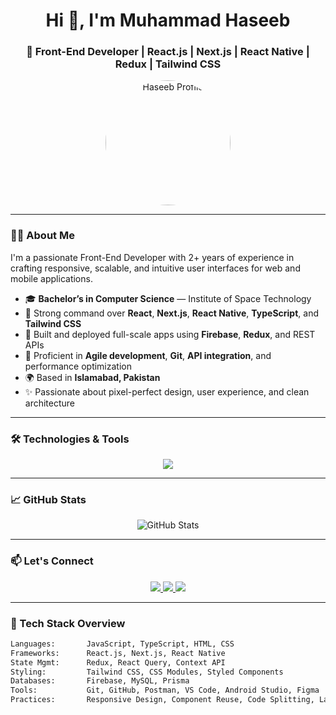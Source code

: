 <h1 align="center">Hi 👋, I'm Muhammad Haseeb</h1>
<h3 align="center">🚀 Front-End Developer | React.js | Next.js | React Native | Redux | Tailwind CSS</h3>

<p align="center">
  <img src="assets/profile.png" width="200" height="200" alt="Haseeb Profile" style="border-radius: 50%;" />
</p>

---

### 🧑‍💻 About Me

I'm a passionate Front-End Developer with 2+ years of experience in crafting responsive, scalable, and intuitive user interfaces for web and mobile applications.

- 🎓 **Bachelor’s in Computer Science** — Institute of Space Technology  
- 🧠 Strong command over **React**, **Next.js**, **React Native**, **TypeScript**, and **Tailwind CSS**  
- 💼 Built and deployed full-scale apps using **Firebase**, **Redux**, and REST APIs  
- 🔁 Proficient in **Agile development**, **Git**, **API integration**, and performance optimization  
- 🌍 Based in **Islamabad, Pakistan**  
- ✨ Passionate about pixel-perfect design, user experience, and clean architecture  

---

### 🛠️ Technologies & Tools

<p align="center">
  <img src="https://skillicons.dev/icons?i=js,ts,react,nextjs,redux,tailwind,reactnative,firebase,git,github,vscode,postman,html,css,prisma,mysql,androidstudio" />
</p>

---

### 📈 GitHub Stats

<p align="center">
  <img src="https://github-readme-stats.vercel.app/api?username=Muhammad-Haseeb5&show_icons=true&theme=react&hide_title=true" alt="GitHub Stats" />
</p>

---

### 📫 Let's Connect

<p align="center">
  <a href="https://www.linkedin.com/in/muhammad-haseeb-43b84b2b4/" target="_blank">
    <img src="https://img.shields.io/badge/LinkedIn-blue?logo=linkedin&style=for-the-badge" />
  </a>
  <a href="mailto:mhaseebdev@gmail.com">
    <img src="https://img.shields.io/badge/Gmail-red?logo=gmail&style=for-the-badge" />
  </a>
  <a href="https://github.com/Muhammad-Haseeb5" target="_blank">
    <img src="https://img.shields.io/badge/GitHub-black?logo=github&style=for-the-badge" />
  </a>
</p>

---

### 🚀 Tech Stack Overview

```txt
Languages:       JavaScript, TypeScript, HTML, CSS
Frameworks:      React.js, Next.js, React Native
State Mgmt:      Redux, React Query, Context API
Styling:         Tailwind CSS, CSS Modules, Styled Components
Databases:       Firebase, MySQL, Prisma
Tools:           Git, GitHub, Postman, VS Code, Android Studio, Figma
Practices:       Responsive Design, Component Reuse, Code Splitting, Lazy Loading
